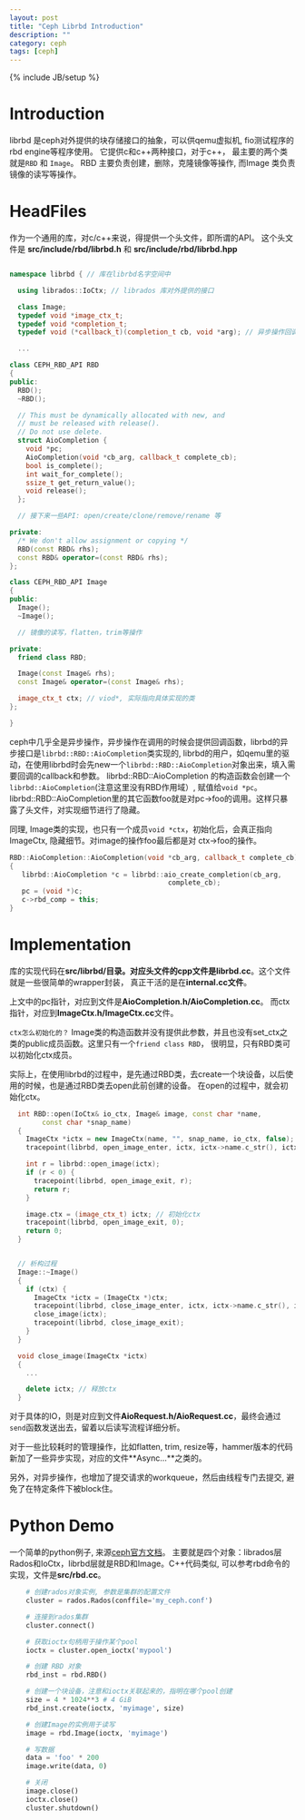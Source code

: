 ```yaml
---
layout: post
title: "Ceph Librbd Introduction"
description: ""
category: ceph
tags: [ceph]
---
```

{% include JB/setup %}


# Introduction

librbd 是ceph对外提供的块存储接口的抽象，可以供qemu虚拟机, fio测试程序的rbd engine等程序使用。
它提供c和c++两种接口，对于c++， 最主要的两个类就是`RBD` 和 `Image`。
RBD 主要负责创建，删除，克隆镜像等操作, 而Image 类负责镜像的读写等操作。

# HeadFiles

作为一个通用的库，对c/c++来说，得提供一个头文件，即所谓的API。
这个头文件是 **src/include/rbd/librbd.h** 和 **src/include/rbd/librbd.hpp**

```cpp

namespace librbd { // 库在librbd名字空间中

  using librados::IoCtx; // librados 库对外提供的接口

  class Image;
  typedef void *image_ctx_t;
  typedef void *completion_t;
  typedef void (*callback_t)(completion_t cb, void *arg); // 异步操作回调接口

  ...

class CEPH_RBD_API RBD
{
public:
  RBD();
  ~RBD();

  // This must be dynamically allocated with new, and
  // must be released with release().
  // Do not use delete.
  struct AioCompletion {
    void *pc;
    AioCompletion(void *cb_arg, callback_t complete_cb);
    bool is_complete();
    int wait_for_complete();
    ssize_t get_return_value();
    void release();
  };

  // 接下来一些API: open/create/clone/remove/rename 等

private:
  /* We don't allow assignment or copying */
  RBD(const RBD& rhs);
  const RBD& operator=(const RBD& rhs);
};

class CEPH_RBD_API Image
{
public:
  Image();
  ~Image();

  // 镜像的读写，flatten，trim等操作

private:
  friend class RBD;

  Image(const Image& rhs);
  const Image& operator=(const Image& rhs);

  image_ctx_t ctx; // viod*, 实际指向具体实现的类
};

}

```

ceph中几乎全是异步操作，异步操作在调用的时候会提供回调函数，librbd的异步接口是`librbd::RBD::AioCompletion`类实现的,
librbd的用户，如qemu里的驱动，在使用librbd时会先new一个`librbd::RBD::AioCompletion`对象出来，填入需要回调的callback和参数。
librbd::RBD::AioCompletion 的构造函数会创建一个`librbd::AioCompletion`(注意这里没有RBD作用域）, 赋值给`void *pc`。
librbd::RBD::AioCompletion里的其它函数foo就是对pc->foo的调用。这样只暴露了头文件，对实现细节进行了隐藏。

同理, Image类的实现，也只有一个成员`void *ctx`，初始化后，会真正指向ImageCtx, 隐藏细节。对image的操作foo最后都是对
ctx->foo的操作。

```cpp
RBD::AioCompletion::AioCompletion(void *cb_arg, callback_t complete_cb)
{
   librbd::AioCompletion *c = librbd::aio_create_completion(cb_arg,
                                       complete_cb);
   pc = (void *)c;
   c->rbd_comp = this;
}
```

# Implementation

库的实现代码在**src/librbd/**目录。对应头文件的cpp文件是**librbd.cc**。这个文件就是一些很简单的wrapper封装，
真正干活的是在**internal.cc文件**。

上文中的pc指针，对应到文件是**AioCompletion.h/AioCompletion.cc**。
而ctx指针，对应到**ImageCtx.h/ImageCtx.cc**文件。


`ctx怎么初始化的？` Image类的构造函数并没有提供此参数，并且也没有set_ctx之类的public成员函数。这里只有一个`friend class RBD`，
很明显，只有RBD类可以初始化ctx成员。

实际上，在使用librbd的过程中，是先通过RBD类，去create一个块设备，以后使用的时候，也是通过RBD类去open此前创建的设备。
在open的过程中，就会初始化ctx。


```cpp
  int RBD::open(IoCtx& io_ctx, Image& image, const char *name,
		const char *snap_name)
  {
    ImageCtx *ictx = new ImageCtx(name, "", snap_name, io_ctx, false);
    tracepoint(librbd, open_image_enter, ictx, ictx->name.c_str(), ictx->id.c_str(), ictx->snap_name.c_str(), ictx->read_only);

    int r = librbd::open_image(ictx);
    if (r < 0) {
      tracepoint(librbd, open_image_exit, r);
      return r;
    }

    image.ctx = (image_ctx_t) ictx; // 初始化ctx
    tracepoint(librbd, open_image_exit, 0);
    return 0;
  }


  // 析构过程
  Image::~Image()
  {
    if (ctx) {
      ImageCtx *ictx = (ImageCtx *)ctx;
      tracepoint(librbd, close_image_enter, ictx, ictx->name.c_str(), ictx->id.c_str());
      close_image(ictx);
      tracepoint(librbd, close_image_exit);
    }
  }

  void close_image(ImageCtx *ictx)
  {
	...

    delete ictx; // 释放ctx
  }
```

对于具体的IO，则是对应到文件**AioRequest.h/AioRequest.cc**，最终会通过`send`函数发送出去，留着以后读写流程详细分析。

对于一些比较耗时的管理操作，比如flatten, trim, resize等，hammer版本的代码新加了一些异步实现，对应的文件**Async...**之类的。

另外，对异步操作，也增加了提交请求的workqueue，然后由线程专门去提交, 避免了在特定条件下被block住。

# Python Demo

一个简单的python例子, 来源[ceph官方文档](http://docs.ceph.com/docs/v0.80.5/rbd/librbdpy/)。
主要就是四个对象：librados层Rados和IoCtx，librbd层就是RBD和Image。C++代码类似, 可以参考rbd命令的实现，文件是**src/rbd.cc**。

```python
	# 创建rados对象实例, 参数是集群的配置文件
	cluster = rados.Rados(conffile='my_ceph.conf')

	# 连接到rados集群
	cluster.connect()

	# 获取ioctx句柄用于操作某个pool
	ioctx = cluster.open_ioctx('mypool')

	# 创建 RBD 对象
	rbd_inst = rbd.RBD()

	# 创建一个块设备，注意和ioctx关联起来的，指明在哪个pool创建
	size = 4 * 1024**3 # 4 GiB
	rbd_inst.create(ioctx, 'myimage', size)

	# 创建Image的实例用于读写
	image = rbd.Image(ioctx, 'myimage')

	# 写数据
	data = 'foo' * 200
	image.write(data, 0)

	# 关闭
	image.close()
	ioctx.close()
	cluster.shutdown()
```
